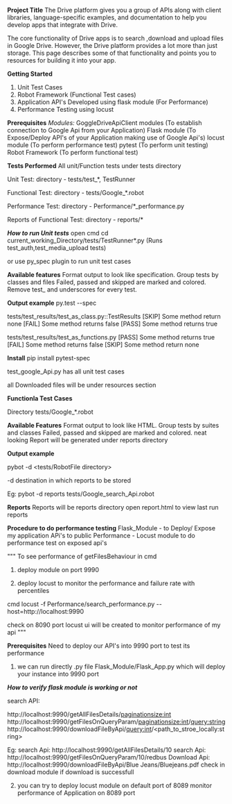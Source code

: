 **Project Title**
The Drive platform gives you a group of APIs along with client libraries, language-specific examples, and documentation to help you develop apps that integrate with Drive.

The core functionality of Drive apps is to search ,download and upload files in Google Drive. However, the Drive platform provides a lot more than just storage. This page describes some of that functionality and points you to resources for building it into your app.

**Getting Started**
1. Unit Test Cases
2. Robot Framework (Functional Test cases)
3. Application API's Developed using flask module (For Performance)
4. Performance Testing using locust

**Prerequisites**
_Modules:_
GoggleDriveApiClient modules (To establish connection to Google Api from your Application)
Flask module (To Expose/Deploy API's of your Application making use of Google Api's)
locust module (To perform performance test)
pytest (To perform unit testing)
Robot Framework (To perform functional test)
 

**Tests Performed**
All unit/Function tests under tests directory

Unit Test:
directory - tests/test_*, TestRunner

Functional Test:
directory - tests/Google_*.robot

Performance Test:
directory - Performance/*_performance.py

Reports of Functional Test:
directory - reports/*



**_How to run Unit tests_**
open cmd
cd current_working_Directory/tests/TestRunner*.py (Runs test_auth,test_media_upload tests)

or use py_spec plugin to run unit test cases

**Available features**
Format output to look like specification.
Group tests by classes and files
Failed, passed and skipped are marked and colored.
Remove test_ and underscores for every test.

**Output example**
py.test --spec

tests/test_results/test_as_class.py::TestResults
    [SKIP]  Some method return none
    [FAIL]  Some method returns false
    [PASS]  Some method returns true

tests/test_results/test_as_functions.py
    [PASS]  Some method returns true
    [FAIL]  Some method returns false
    [SKIP]  Some method return none
    
**Install**
pip install pytest-spec


test_google_Api.py has all unit test cases 

all Downloaded files will be under resources section 

**Functionla Test Cases**    

Directory tests/Google_*.robot

**Available Features**
Format output to look like HTML.
Group tests by suites and classes
Failed, passed and skipped are marked and colored.
neat looking Report will be generated under reports directory

**Output example**

pybot -d <reports directory> <tests/RobotFile directory>

-d destination in which reports to be stored

Eg: pybot -d reports tests/Google_search_Api.robot

**Reports**
Reports will be reports directory open report.html to view last run reports 

**Procedure to do performance testing**
Flask_Module - to Deploy/ Expose my application APi's to public
Performance - Locust module to do performance test on exposed api's


 """
 To see performance of getFilesBehaviour in cmd 
 1. deploy module on port 9990
 
 2. deploy locust to monitor the performance and failure rate with percentiles
 
 cmd 
 locust -f Performance/search_performance.py --host=http://localhost:9990
 
 check on 8090 port locust ui will be created to monitor performance of my api 
 """
 
 
**Prerequisites**
Need to deploy our API's into 9990 port to test its performance

1. we can run directly .py file  Flask_Module/Flask_App.py which will deploy your instance into 9990 port


_**How to verify flask module is working or not**_

 search API:
 
 http://localhost:9990/getAllFilesDetails/<paginationsize:int>
 http://localhost:9990/getFilesOnQueryParam/<paginationsize:int>/<query:string>
 http://localhost:9990/downloadFileByApi/<query:int>/<path_to_stroe_locally:string>
 
 Eg:
 search Api: http://localhost:9990/getAllFilesDetails/10
 search Api: http://localhost:9990/getFilesOnQueryParam/10/redbus
 Download Api: http://localhost:9990/downloadFileByApi/Blue Jeans/Bluejeans.pdf
 check in download module if download is successfull
 
 


2. you can try to deploy locust  module on default port of 8089
  monitor performance of Application on 8089 port
  
  